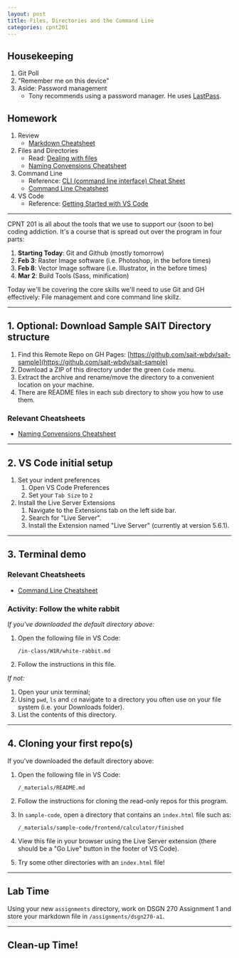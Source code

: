 ```yaml
---
layout: post
title: Files, Directories and the Command Line
categories: cpnt201
---
```


## Housekeeping
1. Git Poll
2. "Remember me on this device"
3. Aside: Password management
    - Tony recommends using a password manager. He uses [LastPass](https://www.lastpass.com/).

## Homework
1. Review
    - [Markdown Cheatsheet](https://www.markdownguide.org/cheat-sheet/)
2. Files and Directories
    - Read: [Dealing with files](https://developer.mozilla.org/en-US/docs/Learn/Getting_started_with_the_web/Dealing_with_files)
    - [Naming Convensions Cheatsheet]({{site.baseurl}}/cheatsheets/naming-conventions)
3. Command Line
    - Reference: [CLI (command line interface) Cheat Sheet](https://www.git-tower.com/blog/command-line-cheat-sheet/)
    - [Command Line Cheatsheet]({{site.baseurl}}/cheatsheets/command-line)
4. VS Code
    - Reference: [Getting Started with VS Code](https://code.visualstudio.com/learn/get-started/basics)

---

CPNT 201 is all about the tools that we use to support our (soon to be) coding addiction. It's a course that is spread out over the program in four parts:

1. **Starting Today**: Git and Github (mostly tomorrow)
2. **Feb 3**: Raster Image software (i.e. Photoshop, in the before times)
3. **Feb 8**: Vector Image software (i.e. Illustrator, in the before times)
4. **Mar 2**: Build Tools (Sass, minification)

Today we'll be covering the core skills we'll need to use Git and GH effectively: File management and core command line skillz.

---

## 1. Optional: Download Sample SAIT Directory structure
1. Find this Remote Repo on GH Pages: [https://github.com/sait-wbdv/sait-sample](https://github.com/sait-wbdv/sait-sample)
2. Download a ZIP of this directory under the green `Code` menu.
3. Extract the archive and rename/move the directory to a convenient location on your machine.
4. There are README files in each sub directory to show you how to use them.

### Relevant Cheatsheets
- [Naming Convensions Cheatsheet]({{site.baseurl}}/cheatsheets/naming-conventions)

---

## 2. VS Code initial setup
1. Set your indent preferences
    1. Open VS Code Preferences
    2. Set your `Tab Size` to `2`
2. Install the Live Server Extensions
    1. Navigate to the Extensions tab on the left side bar.
    2. Search for "Live Server".
    3. Install the Extension named "Live Server" (currently at version 5.6.1).

--- 

## 3. Terminal demo
### Relevant Cheatsheets
- [Command Line Cheatsheet]({{site.baseurl}}/cheatsheets/command-line)

### Activity: Follow the white rabbit
_If you've downloaded the default directory above:_

1. Open the following file in VS Code:

    ```
    /in-class/W1R/white-rabbit.md
    ```

2. Follow the instructions in this file.

_If not:_

1. Open your unix terminal;
2. Using `pwd`, `ls` and `cd` navigate to a directory you often use on your file system (i.e. your Downloads folder).
3. List the contents of this directory.

---

## 4. Cloning your first repo(s)
If you've downloaded the default directory above:
1. Open the following file in VS Code:

    ```
    /_materials/README.md
    ```
2. Follow the instructions for cloning the read-only repos for this program.
3. In `sample-code`, open a directory that contains an `index.html` file such as:

    ```
    /_materials/sample-code/frontend/calculator/finished
    ```

4. View this file in your browser using the Live Server extension (there should be a "Go Live" button in the footer of VS Code).
5. Try some other directories with an `index.html` file!

---

## Lab Time
Using your new `assignments` directory, work on DSGN 270 Assignment 1 and store your markdown file in `/assignments/dsgn270-a1`.

---

## Clean-up Time!